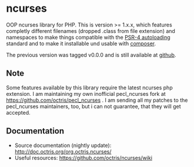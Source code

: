 ncurses
=======

OOP ncurses library for PHP. This is version >= 1.x.x, which features completly different
filenames (dropped .class from file extension) and namespaces to make things compatible 
with the [PSR-4 autoloading](http://www.php-fig.org/psr/psr-4/) standard and to make it
installable und usable with [composer](http://getcomposer.org/).

The previous version was tagged v0.0.0 and is still available at [github](https://github.com/octris/ncurses/tree/v0.0.0).

Note
----

Some features available by this library require the latest ncurses php extension. I am 
maintaining my own inofficial pecl_ncurses fork at https://github.com/octris/pecl_ncurses . 
I am sending all my patches to the pecl_ncurses maintainers, too, but i can not guarantee, 
that they will get accepted.

Documentation
-------------

* Source documentation (nightly update): http://doc.octris.org/org.octris.ncurses/
* Useful resources: https://github.com/octris/ncurses/wiki
